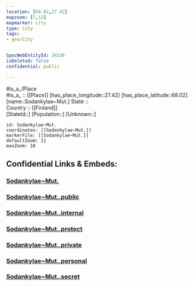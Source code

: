 ```yaml
---
location: [68.02,27.42] 
mapzoom: [7,12] 
mapmarker: city 
type: City
tags:
- geo/City


SpocWebEntityId: 34336
isDeleted: false
confidential: public

---
```

#is_a_/Place  
#is_a_ :: [[Place]] 
[has_place_longitude::27.42] 
[has_place_latitude::68.02] 
[name::Sodankylae~Mut.] 
State ::  
Country :: [[Finland]]  
[StateId::] 
[Population::] 
[Unknown::] 


```leaflet
id: Sodankylae~Mut.
coordinates: [[Sodankylae~Mut.]] 
markerFile: [[Sodankylae~Mut.]] 
defaultZoom: 11 
maxZoom: 18
```


## Confidential Links & Embeds: 

### [Sodankylae~Mut.](/_Standards/Earth/Continent/Europe/Europe~North/Finland/Provinces~Finland/Lapland/City/Sodankylae~Mut..md) 

### [Sodankylae~Mut..public](/_public/Earth/Continent/Europe/Europe~North/Finland/Provinces~Finland/Lapland/City/Sodankylae~Mut..public.md) 

### [Sodankylae~Mut..internal](/_internal/Earth/Continent/Europe/Europe~North/Finland/Provinces~Finland/Lapland/City/Sodankylae~Mut..internal.md) 

### [Sodankylae~Mut..protect](/_protect/Earth/Continent/Europe/Europe~North/Finland/Provinces~Finland/Lapland/City/Sodankylae~Mut..protect.md) 

### [Sodankylae~Mut..private](/_private/Earth/Continent/Europe/Europe~North/Finland/Provinces~Finland/Lapland/City/Sodankylae~Mut..private.md) 

### [Sodankylae~Mut..personal](/_personal/Earth/Continent/Europe/Europe~North/Finland/Provinces~Finland/Lapland/City/Sodankylae~Mut..personal.md) 

### [Sodankylae~Mut..secret](/_secret/Earth/Continent/Europe/Europe~North/Finland/Provinces~Finland/Lapland/City/Sodankylae~Mut..secret.md)

